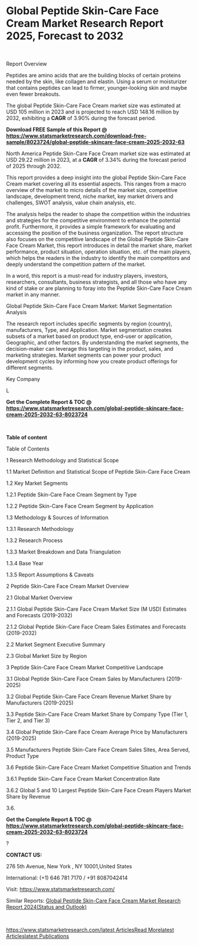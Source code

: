 <h1>Global Peptide Skin-Care Face Cream Market Research Report 2025, Forecast to 2032</h1><br/><p>Report Overview</p>
 
 
 
 <p>Peptides are amino acids that are the building blocks of certain proteins needed by the skin, like collagen and elastin. Using a serum or moisturizer that contains peptides can lead to firmer, younger-looking skin and maybe even fewer breakouts.</p>
 
 
 
 <p>The global Peptide Skin-Care Face Cream market size was estimated at USD 105 million in 2023 and is projected to reach USD 148.16 million by 2032, exhibiting a <strong>CAGR</strong> of 3.90% during the forecast period.</p>
 
 
 
 <p><strong>Download FREE Sample of this Report @ <a href="https://www.statsmarketresearch.com/download-free-sample/8023724/global-peptide-skincare-face-cream-2025-2032-63">https://www.statsmarketresearch.com/download-free-sample/8023724/global-peptide-skincare-face-cream-2025-2032-63</a></strong></p>
 
 
 
 <p>North America Peptide Skin-Care Face Cream market size was estimated at USD 29.22 million in 2023, at a <strong>CAGR</strong> of 3.34% during the forecast period of 2025 through 2032.</p>
 
 
 
 <p>This report provides a deep insight into the global Peptide Skin-Care Face Cream market covering all its essential aspects. This ranges from a macro overview of the market to micro details of the market size, competitive landscape, development trend, niche market, key market drivers and challenges, SWOT analysis, value chain analysis, etc.</p>
 
 
 
 <p>The analysis helps the reader to shape the competition within the industries and strategies for the competitive environment to enhance the potential profit. Furthermore, it provides a simple framework for evaluating and accessing the position of the business organization. The report structure also focuses on the competitive landscape of the Global Peptide Skin-Care Face Cream Market, this report introduces in detail the market share, market performance, product situation, operation situation, etc. of the main players, which helps the readers in the industry to identify the main competitors and deeply understand the competition pattern of the market.</p>
 
 
 
 <p>In a word, this report is a must-read for industry players, investors, researchers, consultants, business strategists, and all those who have any kind of stake or are planning to foray into the Peptide Skin-Care Face Cream market in any manner.</p>
 
 
 
 <p>Global Peptide Skin-Care Face Cream Market: Market Segmentation Analysis</p>
 
 
 
 <p>The research report includes specific segments by region (country), manufacturers, Type, and Application. Market segmentation creates subsets of a market based on product type, end-user or application, Geographic, and other factors. By understanding the market segments, the decision-maker can leverage this targeting in the product, sales, and marketing strategies. Market segments can power your product development cycles by informing how you create product offerings for different segments.</p>
 
 
 
 <p>Key Company</p>
 
 
 
 <p>L</p>
 
 
 
 <div><b>Get the Complete Report & TOC @ <a href="https://www.statsmarketresearch.com/global-peptide-skincare-face-cream-2025-2032-63-8023724">https://www.statsmarketresearch.com/global-peptide-skincare-face-cream-2025-2032-63-8023724</a></b></div>
 
 
 
 <p><br />
 
 <b>Table of content</b></p>
 
 
 
 <p>Table of Contents<br />
 
 1 Research Methodology and Statistical Scope<br />
 
 1.1 Market Definition and Statistical Scope of Peptide Skin-Care Face Cream<br />
 
 1.2 Key Market Segments<br />
 
 1.2.1 Peptide Skin-Care Face Cream Segment by Type<br />
 
 1.2.2 Peptide Skin-Care Face Cream Segment by Application<br />
 
 1.3 Methodology & Sources of Information<br />
 
 1.3.1 Research Methodology<br />
 
 1.3.2 Research Process<br />
 
 1.3.3 Market Breakdown and Data Triangulation<br />
 
 1.3.4 Base Year<br />
 
 1.3.5 Report Assumptions & Caveats<br />
 
 2 Peptide Skin-Care Face Cream Market Overview<br />
 
 2.1 Global Market Overview<br />
 
 2.1.1 Global Peptide Skin-Care Face Cream Market Size (M USD) Estimates and Forecasts (2019-2032)<br />
 
 2.1.2 Global Peptide Skin-Care Face Cream Sales Estimates and Forecasts (2019-2032)<br />
 
 2.2 Market Segment Executive Summary<br />
 
 2.3 Global Market Size by Region<br />
 
 3 Peptide Skin-Care Face Cream Market Competitive Landscape<br />
 
 3.1 Global Peptide Skin-Care Face Cream Sales by Manufacturers (2019-2025)<br />
 
 3.2 Global Peptide Skin-Care Face Cream Revenue Market Share by Manufacturers (2019-2025)<br />
 
 3.3 Peptide Skin-Care Face Cream Market Share by Company Type (Tier 1, Tier 2, and Tier 3)<br />
 
 3.4 Global Peptide Skin-Care Face Cream Average Price by Manufacturers (2019-2025)<br />
 
 3.5 Manufacturers Peptide Skin-Care Face Cream Sales Sites, Area Served, Product Type<br />
 
 3.6 Peptide Skin-Care Face Cream Market Competitive Situation and Trends<br />
 
 3.6.1 Peptide Skin-Care Face Cream Market Concentration Rate<br />
 
 3.6.2 Global 5 and 10 Largest Peptide Skin-Care Face Cream Players Market Share by Revenue<br />
 
 3.6.</p>
 
 
 
 <div><b>Get the Complete Report & TOC @ <a href="https://www.statsmarketresearch.com/global-peptide-skincare-face-cream-2025-2032-63-8023724">https://www.statsmarketresearch.com/global-peptide-skincare-face-cream-2025-2032-63-8023724</a></b></div>
 
 
 
 <p>? </p>
 
 
 
 <p><b>CONTACT US:</b><br />
 
 276 5th Avenue, New York , NY 10001,United States<br />
 
 International: (+1) 646 781 7170 / +91 8087042414<br />
 
 Visit: <a href="https://www.statsmarketresearch.com/">https://www.statsmarketresearch.com/</a><br />
 
 Similar Reports: <a href="https://www.statsmarketresearch.com/global-peptide-skincare-face-cream-2025-2032-63-8023724">Global Peptide Skin-Care Face Cream Market Research Report 2024(Status and Outlook)</a><br />
 
 <br />
 
 <a href="https://gyeongbokgung.com">https://www.statsmarketresearch.com/</a><a href="https://hallyeomaritime.com">latest Articles</a><a href="https://jingwansa.com">Read More</a><a href="https://nguoiviet.jp/">latest Articles</a><a href="https://www.intelmarketresearch.com/">latest Publications</a></p>